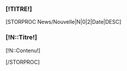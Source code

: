 <div class="blog_content block tags_block">
	<h3 class="fs20">[!TITRE!]</h3>
	<div class="row-fluid block_content">
		[STORPROC News/Nouvelle|N|0|2|Date|DESC]
		<div class="span6"><img src="/[!N::Image!]" alt="" />
			<h3 class="fs16">[!N::Titre!]</h3>
			<p>
				[!N::Contenu!]
			</p>
		</div>
		[/STORPROC]
	</div>
</div>
